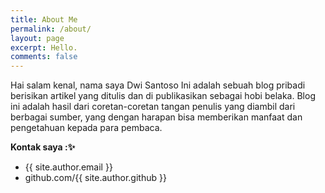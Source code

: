 ```yaml
---
title: About Me 
permalink: /about/
layout: page
excerpt: Hello.
comments: false
---
```

Hai salam kenal, nama saya Dwi Santoso
Ini adalah sebuah blog pribadi berisikan artikel yang ditulis dan di publikasikan  sebagai hobi belaka. Blog ini adalah hasil dari coretan-coretan tangan penulis yang diambil dari berbagai sumber, yang dengan harapan bisa memberikan manfaat dan pengetahuan kepada para pembaca.

**Kontak saya :✨**
- {{ site.author.email }}
- github.com/{{ site.author.github }}
